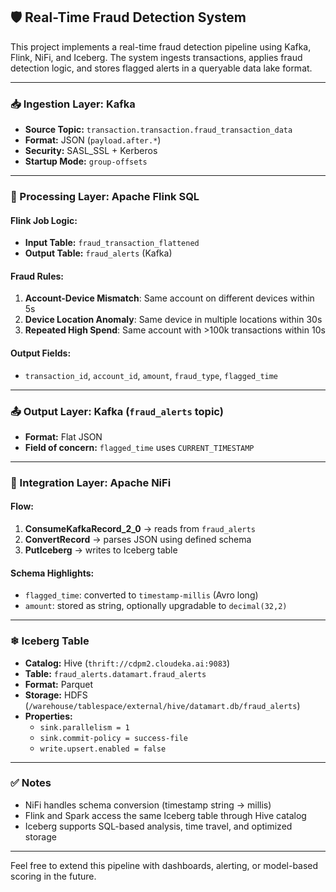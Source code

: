 ## 🛡 Real-Time Fraud Detection System

This project implements a real-time fraud detection pipeline using Kafka, Flink, NiFi, and Iceberg. The system ingests transactions, applies fraud detection logic, and stores flagged alerts in a queryable data lake format.

---

### 📥 Ingestion Layer: Kafka

- **Source Topic:** `transaction.transaction.fraud_transaction_data`
- **Format:** JSON (`payload.after.*`)
- **Security:** SASL_SSL + Kerberos
- **Startup Mode:** `group-offsets`

---

### 🧠 Processing Layer: Apache Flink SQL

#### Flink Job Logic:
- **Input Table:** `fraud_transaction_flattened`
- **Output Table:** `fraud_alerts` (Kafka)

#### Fraud Rules:
1. **Account-Device Mismatch**: Same account on different devices within 5s
2. **Device Location Anomaly**: Same device in multiple locations within 30s
3. **Repeated High Spend**: Same account with >100k transactions within 10s

#### Output Fields:
- `transaction_id`, `account_id`, `amount`, `fraud_type`, `flagged_time`

---

### 📤 Output Layer: Kafka (`fraud_alerts` topic)

- **Format:** Flat JSON
- **Field of concern:** `flagged_time` uses `CURRENT_TIMESTAMP`

---

### 🔄 Integration Layer: Apache NiFi

#### Flow:
1. **ConsumeKafkaRecord_2_0** → reads from `fraud_alerts`
2. **ConvertRecord** → parses JSON using defined schema
3. **PutIceberg** → writes to Iceberg table

#### Schema Highlights:
- `flagged_time`: converted to `timestamp-millis` (Avro long)
- `amount`: stored as string, optionally upgradable to `decimal(32,2)`

---

### ❄ Iceberg Table

- **Catalog:** Hive (`thrift://cdpm2.cloudeka.ai:9083`)
- **Table:** `fraud_alerts.datamart.fraud_alerts`
- **Format:** Parquet
- **Storage:** HDFS (`/warehouse/tablespace/external/hive/datamart.db/fraud_alerts`)
- **Properties:**
  - `sink.parallelism = 1`
  - `sink.commit-policy = success-file`
  - `write.upsert.enabled = false`

---

### ✅ Notes

- NiFi handles schema conversion (timestamp string → millis)
- Flink and Spark access the same Iceberg table through Hive catalog
- Iceberg supports SQL-based analysis, time travel, and optimized storage

---

Feel free to extend this pipeline with dashboards, alerting, or model-based scoring in the future.